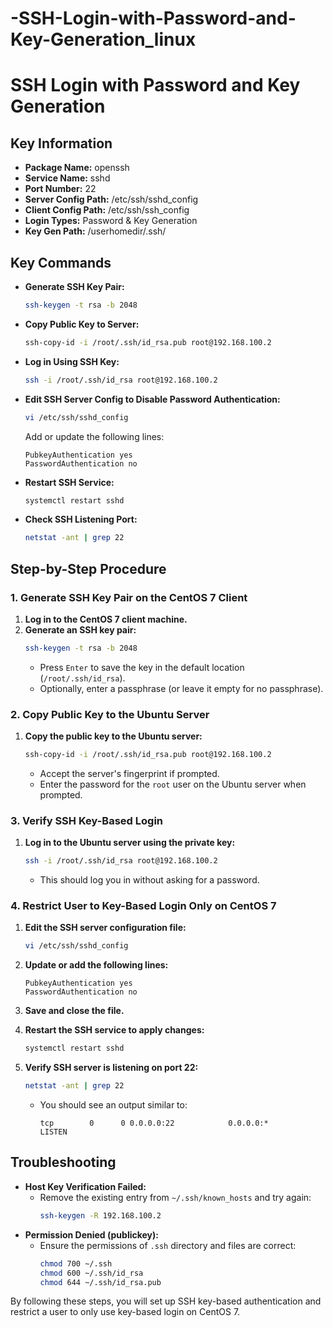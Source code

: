 # -SSH-Login-with-Password-and-Key-Generation_linux

# SSH Login with Password and Key Generation

## Key Information

- **Package Name:** openssh
- **Service Name:** sshd
- **Port Number:** 22
- **Server Config Path:** /etc/ssh/sshd_config
- **Client Config Path:** /etc/ssh/ssh_config
- **Login Types:** Password & Key Generation
- **Key Gen Path:** /userhomedir/.ssh/

## Key Commands

- **Generate SSH Key Pair:**
    ```bash
    ssh-keygen -t rsa -b 2048
    ```
- **Copy Public Key to Server:**
    ```bash
    ssh-copy-id -i /root/.ssh/id_rsa.pub root@192.168.100.2
    ```
- **Log in Using SSH Key:**
    ```bash
    ssh -i /root/.ssh/id_rsa root@192.168.100.2
    ```
- **Edit SSH Server Config to Disable Password Authentication:**
    ```bash
    vi /etc/ssh/sshd_config
    ```
    Add or update the following lines:
    ```text
    PubkeyAuthentication yes
    PasswordAuthentication no
    ```
- **Restart SSH Service:**
    ```bash
    systemctl restart sshd
    ```
- **Check SSH Listening Port:**
    ```bash
    netstat -ant | grep 22
    ```

## Step-by-Step Procedure

### 1. Generate SSH Key Pair on the CentOS 7 Client

1. **Log in to the CentOS 7 client machine.**
2. **Generate an SSH key pair:**
    ```bash
    ssh-keygen -t rsa -b 2048
    ```
    - Press `Enter` to save the key in the default location (`/root/.ssh/id_rsa`).
    - Optionally, enter a passphrase (or leave it empty for no passphrase).

### 2. Copy Public Key to the Ubuntu Server

1. **Copy the public key to the Ubuntu server:**
    ```bash
    ssh-copy-id -i /root/.ssh/id_rsa.pub root@192.168.100.2
    ```
    - Accept the server's fingerprint if prompted.
    - Enter the password for the `root` user on the Ubuntu server when prompted.

### 3. Verify SSH Key-Based Login

1. **Log in to the Ubuntu server using the private key:**
    ```bash
    ssh -i /root/.ssh/id_rsa root@192.168.100.2
    ```
    - This should log you in without asking for a password.

### 4. Restrict User to Key-Based Login Only on CentOS 7

1. **Edit the SSH server configuration file:**
    ```bash
    vi /etc/ssh/sshd_config
    ```
2. **Update or add the following lines:**
    ```text
    PubkeyAuthentication yes
    PasswordAuthentication no
    ```
3. **Save and close the file.**

4. **Restart the SSH service to apply changes:**
    ```bash
    systemctl restart sshd
    ```
    
5. **Verify SSH server is listening on port 22:**
    ```bash
    netstat -ant | grep 22
    ```
    - You should see an output similar to:
      ```text
      tcp        0      0 0.0.0.0:22            0.0.0.0:*               LISTEN
      ```

## Troubleshooting

- **Host Key Verification Failed:**
    - Remove the existing entry from `~/.ssh/known_hosts` and try again:
      ```bash
      ssh-keygen -R 192.168.100.2
      ```
- **Permission Denied (publickey):**
    - Ensure the permissions of `.ssh` directory and files are correct:
      ```bash
      chmod 700 ~/.ssh
      chmod 600 ~/.ssh/id_rsa
      chmod 644 ~/.ssh/id_rsa.pub
      ```

By following these steps, you will set up SSH key-based authentication and restrict a user to only use key-based login on CentOS 7.
